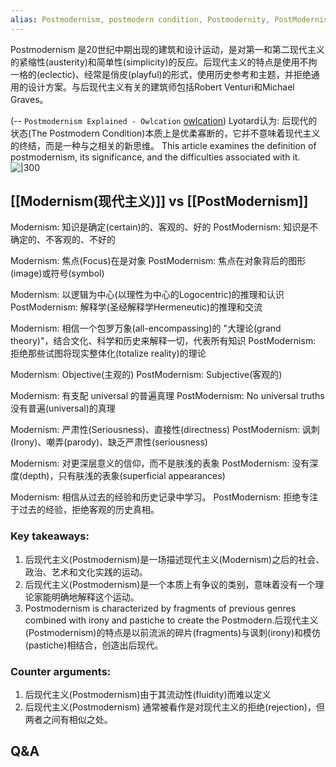 ```yaml
---
alias: Postmodernism, postmodern condition, Postmodernity, PostModernism, 后现代主义, 后现代
---
```


Postmodernism 是20世纪中期出现的建筑和设计运动，是对第一和第二现代主义的紧缩性(austerity)和简单性(simplicity)的反应。后现代主义的特点是使用不拘一格的(eclectic)、经常是俏皮(playful)的形式，使用历史参考和主题，并拒绝通用的设计方案。与后现代主义有关的建筑师包括Robert Venturi和Michael Graves。



(-- `Postmodernism Explained - Owlcation` [owlcation](https://owlcation.com/humanities/Postmodernism-Explained))
Lyotard认为:  后现代的状态(The Postmodern Condition)本质上是优柔寡断的，它并不意味着现代主义的终结，而是一种与之相关的新思维。
This article examines the definition of postmodernism, its significance, and the difficulties associated with it.
![|300](https://images.saymedia-content.com/.image/c_limit%2Ccs_srgb%2Cq_auto:eco%2Cw_656/MTc0MzgyMzk0Mzc4OTU0Mzc0/postmodernism-explained.jpg)



## [[Modernism(现代主义)]] vs [[PostModernism]]

Modernism: 知识是确定(certain)的、客观的、好的
PostModernism: 知识是不确定的、不客观的、不好的

Modernism: 焦点(Focus)在是对象
PostModernism: 焦点在对象背后的图形(image)或符号(symbol)

Modernism: 以逻辑为中心(以理性为中心的Logocentric)的推理和认识
PostModernism: 解释学(圣经解释学Hermeneutic)的推理和交流

Modernism: 相信一个包罗万象(all-encompassing)的 "大理论(grand theory)"，结合文化、科学和历史来解释一切，代表所有知识
PostModernism: 拒绝那些试图将现实整体化(totalize reality)的理论

Modernism: Objective(主观的)
PostModernism: Subjective(客观的)

Modernism: 有支配 universal 的普遍真理
PostModernism: No universal truths 没有普遍(universal)的真理

Modernism: 严肃性(Seriousness)、直接性(directness)
PostModernism: 讽刺(Irony)、嘲弄(parody)、缺乏严肃性(seriousness)

Modernism: 对更深层意义的信仰，而不是肤浅的表象
PostModernism: 没有深度(depth)，只有肤浅的表象(superficial appearances)

Modernism: 相信从过去的经验和历史记录中学习。
PostModernism: 拒绝专注于过去的经验，拒绝客观的历史真相。

### Key takeaways:

1. 后现代主义(Postmodernism)是一场描述现代主义(Modernism)之后的社会、政治、艺术和文化实践的运动。
2. 后现代主义(Postmodernism)是一个本质上有争议的类别，意味着没有一个理论家能明确地解释这个运动。
3.  Postmodernism is characterized by fragments of previous genres combined with irony and pastiche to create the Postmodern.后现代主义(Postmodernism)的特点是以前流派的碎片(fragments)与讽刺(irony)和模仿(pastiche)相结合，创造出后现代。

### Counter arguments:

1.  后现代主义(Postmodernism)由于其流动性(fluidity)而难以定义
2.  后现代主义(Postmodernism) 通常被看作是对现代主义的拒绝(rejection)，但两者之间有相似之处。




## Q&A

